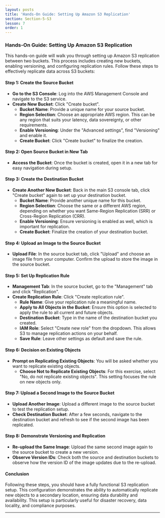 ```yaml
---
layout: posts
title: 'Hands-On Guide: Setting Up Amazon S3 Replication'
section: Section-5-S3
lesson: 7
order: 1
---
```


### Hands-On Guide: Setting Up Amazon S3 Replication

This hands-on guide will walk you through setting up Amazon S3 replication between two buckets. This process includes creating new buckets, enabling versioning, and configuring replication rules. Follow these steps to effectively replicate data across S3 buckets:

<!-- pagebreak -->

#### Step 1: Create the Source Bucket

- **Go to the S3 Console**: Log into the AWS Management Console and navigate to the S3 service.
- **Create New Bucket**: Click "Create bucket".
  - **Bucket Name**: Provide a unique name for your source bucket.
  - **Region Selection**: Choose an appropriate AWS region. This can be any region that suits your latency, data sovereignty, or other requirements.
  - **Enable Versioning**: Under the "Advanced settings", find "Versioning" and enable it.
  - **Create Bucket**: Click "Create bucket" to finalize the creation.
  <!-- pagebreak -->

#### Step 2: Open Source Bucket in New Tab

- **Access the Bucket**: Once the bucket is created, open it in a new tab for easy navigation during setup.
<!-- pagebreak -->

#### Step 3: Create the Destination Bucket

- **Create Another New Bucket**: Back in the main S3 console tab, click "Create bucket" again to set up your destination bucket.
  - **Bucket Name**: Provide another unique name for this bucket.
  - **Region Selection**: Choose the same or a different AWS region, depending on whether you want Same-Region Replication (SRR) or Cross-Region Replication (CRR).
  - **Enable Versioning**: Ensure versioning is enabled as well, which is important for replication.
  - **Create Bucket**: Finalize the creation of your destination bucket.
  <!-- pagebreak -->

#### Step 4: Upload an Image to the Source Bucket

- **Upload File**: In the source bucket tab, click "Upload" and choose an image file from your computer. Confirm the upload to store the image in the source bucket.
<!-- pagebreak -->

#### Step 5: Set Up Replication Rule

- **Management Tab**: In the source bucket, go to the "Management" tab and click "Replication".
- **Create Replication Rule**: Click "Create replication rule".
  - **Rule Name**: Give your replication rule a meaningful name.
  - **Apply to All Objects in the Bucket**: Ensure this option is selected to apply the rule to all current and future objects.
  - **Destination Bucket**: Type in the name of the destination bucket you created.
  - **IAM Role**: Select "Create new role" from the dropdown. This allows S3 to manage replication actions on your behalf.
  - **Save Rule**: Leave other settings as default and save the rule.
  <!-- pagebreak -->

#### Step 6: Decision on Existing Objects

- **Prompt on Replicating Existing Objects**: You will be asked whether you want to replicate existing objects.
  - **Choose Not to Replicate Existing Objects**: For this exercise, select "No, do not replicate existing objects". This setting focuses the rule on new objects only.
  <!-- pagebreak -->

#### Step 7: Upload a Second Image to the Source Bucket

- **Upload Another Image**: Upload a different image to the source bucket to test the replication setup.
- **Check Destination Bucket**: After a few seconds, navigate to the destination bucket and refresh to see if the second image has been replicated.
<!-- pagebreak -->

#### Step 8: Demonstrate Versioning and Replication

- **Re-upload the Same Image**: Upload the same second image again to the source bucket to create a new version.
- **Observe Version IDs**: Check both the source and destination buckets to observe how the version ID of the image updates due to the re-upload.
<!-- pagebreak -->

#### Conclusion

Following these steps, you should have a fully functional S3 replication setup. This configuration demonstrates the ability to automatically replicate new objects to a secondary location, ensuring data durability and availability. This setup is particularly useful for disaster recovery, data locality, and compliance purposes.

---
